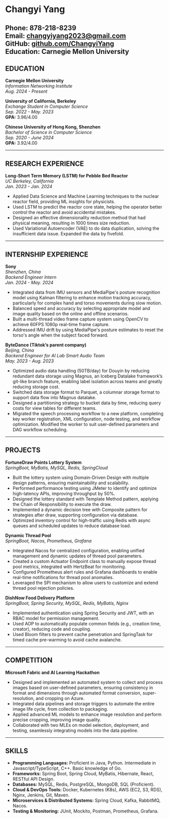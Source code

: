 # Changyi Yang  
**Phone:** 878-218-8239  
**Email:** [changyiyang2023@gmail.com](mailto:changyiyang2023@gmail.com)  
**GitHub:** [github.com/ChangyiYang](https://github.com/ChangyiYang)  
**Education:** Carnegie Mellon University  
---

## EDUCATION

**Carnegie Mellon University**  
*Information Networking Institute*  
*Aug. 2024 - Present*

**University of California, Berkeley**  
*Exchange Student in Computer Science*  
*Sep. 2022 - May. 2023*  
**GPA:** 3.96/4.00  

**Chinese University of Hong Kong, Shenzhen**  
*Bachelor of Science in Computer Science*  
*Sep. 2020 - June 2024*  
**GPA:** 3.92/4.00  

---

## RESEARCH EXPERIENCE

**Long-Short Term Memory (LSTM) for Pebble Bed Reactor**  
*UC Berkeley, California*  
*Jan. 2023 - Jan. 2024*  
- Applied Data Science and Machine Learning techniques to the nuclear reactor field, providing ML insights for physicists.
- Used LSTM to predict the reactor core state, helping the operator better control the reactor and avoid accidental mistakes.
- Designed an effective dimensionality reduction method that had physical meaning, resulting in 1000 times size reduction.
- Used Variational Autoencoder (VAE) to do data duplication, solving the insufficient data issue. Expanded the data by fivefold.

---

## INTERNSHIP EXPERIENCE

**Sony**  
*Shenzhen, China*  
*Backend Engineer Intern*  
*Jan. 2024 - May. 2024*  
- Integrated data from IMU sensors and MediaPipe's posture recognition model using Kalman filtering to enhance motion tracking accuracy, particularly for complex hand and torso movements during slow motion.
- Balanced speed and accuracy by selecting appropriate model and image quality based on the online and offline scenarios.
- Built a multi-thread video frame capture system using OpenCV to achieve 60FPS 1080p real-time frame capture.
- Addressed IMU drift by using MediaPipe's posture estimates to reset the torso's angle when the subject faced forward.

**ByteDance (Tiktok’s parent company)**  
*Beijing, China*  
*Backend Engineer for AI Lab Smart Audio Team*  
*May. 2023 - Aug. 2023*  
- Optimized audio data handling (50TB/day) for Douyin by reducing redundant data storage using Magnus, an Iceberg Datalake framework’s git-like branch feature, enabling label isolation across teams and greatly reducing storage cost.
- Switched data storage format to Parquet, a columnar storage format to support data flow into Magnus datalake.
- Designed a partitioning strategy to bucket data by time, reducing query costs for view tables for different teams.
- Migrated the speech processing workflow to a new platform, completing key worker registration, XML configuration, node testing, and workflow optimization. Modified the worker to suit user-defined parameters and DAG workflow scheduling.

---

## PROJECTS

**FortuneDraw Points Lottery System**  
*SpringBoot, MyBatis, MySQL, Redis, SpringCloud*  
- Built the lottery system using Domain-Driven Design with multiple design patterns, ensuring maintainability and scalability.
- Performed performance testing using JMeter to identify and optimize high-latency APIs, improving throughput by 50%.
- Designed the lottery standard with Template Method pattern, applying the Chain of Responsibility to execute the draw.
- Implemented a dynamic decision tree with Composite pattern for strategies after draw, supporting configuration via database.
- Optimized inventory control for high-traffic using Redis with async queues and scheduled updates to reduce database load.

**Dynamic Thread Pool**  
*SpringBoot, Nacos, Prometheus, Grafana*  
- Integrated Nacos for centralized configuration, enabling unified management and dynamic updates of thread pool parameters.
- Created a custom Actuator Endpoint class to manually expose thread pool metrics, integrated with HertzBeat for monitoring.
- Configured Prometheus alert rules and Grafana dashboards to enable real-time notifications for thread pool anomalies.
- Leveraged the SPI mechanism to allow users to customize and extend thread pool rejection policies.

**DishNow Food Delivery Platform**  
*SpringBoot, Spring Security, MySQL, Redis, MyBatis, Nginx*  
- Implemented authentication using Spring Security and JWT, with an RBAC model for permission management.
- Used AOP to automatically populate common fields (e.g., creation time, creator), reducing code and coupling.
- Used Bloom filters to prevent cache penetration and SpringTask for timed cache pre-warming to avoid cache avalanche.

---

## COMPETITION

**Microsoft Fabric and AI Learning Hackathon**  
- Designed and implemented an automated system to collect and process images based on user-defined parameters, ensuring consistency in format and dimensions through automated format conversion, super-resolution, and cropping on Azure.
- Integrated data pipelines and storage triggers to automate the entire image life cycle, from collection to packaging.
- Applied advanced ML models to enhance image resolution and perform precise cropping, improving image quality.
- Collaborated with two MLEs on model selection, deployment, and testing, seamlessly integrating models into the data pipeline.

---

## SKILLS

- **Programming Languages:** Proficient in Java, Python. Intermediate in Javascript/TypeScript, C++. Basic knowledge of Go.
- **Frameworks:** Spring Boot, Spring Cloud, MyBatis, Hibernate, React, RESTful API Design.
- **Databases:** MySQL, Redis, PostgreSQL, MongoDB, SQL (Proficient).
- **Cloud & DevOps Tools:** Docker, Kubernetes (K8s), AWS (EC2, S3, RDS), Nginx, Jenkins, Git, Maven.
- **Microservices & Distributed Systems:** Spring Cloud, Kafka, RabbitMQ, Nacos.
- **Testing & Monitoring:** JUnit, Mockito, Postman, Prometheus, Grafana.
